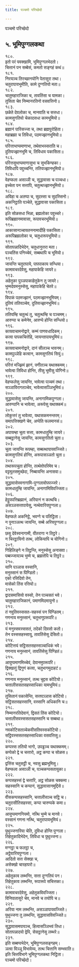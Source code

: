 ```yaml
---
title: पञ्चमो परिच्छेदो

---
```

पञ्चमो परिच्छेदो  


## ५. भूमिपुग्गलकथा

१८०.  
इतो परं पवक्खामि, भूमिपुग्गलभेदतो।  
चित्तानं पन सब्बेसं, कमतो सङ्गहं कथं॥  
१८१.  
निरयञ्च तिरच्छानयोनि पेतासुरा तथा।  
चतुरापायभूमीति, कामे दुग्गतियो मता॥  
१८२.  
चातुमहाराजिका च, तावतिंसा च यामका।  
तुसिता चेव निम्मानरतिनो वसवत्तिनो॥  
१८३.  
छळेते देवलोका च, मानवाति च सत्तधा।  
कामसुगतियो चेकादसधा कामभूमियो॥  
१८४.  
ब्रह्मानं पारिसज्जा च, तथा ब्रह्मपुरोहिता।  
महाब्रह्मा च तिविधा, पठमज्झानभूमियो॥  
१८५.  
परित्ताभाप्पमाणाभा, तथेवाभस्सराति च।  
दुतियज्झानभूमि च, तिविधाव पकासिता॥  
१८६.  
परित्तसुभाप्पमाणासुभा च सुभकिण्हका।  
तिविधापि पवुच्चन्ति, ततियज्झानभूमियो॥  
१८७.  
वेहप्फला असञ्ञी च, सुद्धावासा च पञ्चधा।  
इच्चेता पन सत्तापि, चतुत्थज्झानभूमियो॥  
१८८.  
अविहा च अतप्पा च, सुदस्सा च सुदस्सिनो।  
अकनिट्ठाति पञ्चेते, सुद्धावासा पकासिता॥  
१८९.  
इति सोळसधा भिन्ना, ब्रह्मलोका पवुच्चरे।  
रूपिब्रह्मानमावासा, रूपावचरभूमियो॥  
१९०.  
आकासानञ्चायतननामादीहि पकासिता।  
अरूपिब्रह्मलोका च, चतुधारूपभूमियो॥  
१९१.  
सोतापन्नादिभेदेन, चतुधानुत्तरा मता।  
पञ्चतिंस पनिच्चेवं, सब्बथापि च भूमियो॥  
१९२.  
जायन्ति चतुरापाये, पापपाकाय सन्धिया।  
कामावचरदेवेसु, महापाकेहि जायरे॥  
१९३.  
अहेतुका पुञ्ञपाकाहेतुकेन तु जायरे।  
भुम्मदेवमनुस्सेसु, महापाकेहि चेतरे॥  
१९४.  
विपाकं पठमज्झानं, पठमज्झानभूमियम्।  
दुतियं ततियञ्चेव, दुतियज्झानभूमियं॥  
१९५.  
ततियम्हि चतुत्थं तु, चतुत्थम्हि च पञ्चमम्।  
आरुप्पा च कमेनेव, आरुप्पे होन्ति सन्धियो॥  
१९६.  
कायवाचामनोद्वारे, कम्मं पाणवधादिकम्।  
कत्वा पापकचित्तेहि, जायन्तापायभूमियं॥  
१९७.  
कायवाचामनोद्वारे, दानं सीलञ्च भावनम्।  
कामपुञ्ञेहि कत्वान, कामसुगतियं सियुं॥  
१९८.  
परित्तं मज्झिमं झानं, पणीतञ्च यथाक्कमम्।  
भावेत्वा तिविधा होन्ति, तीसु भूमीसु योगिनो॥  
१९९.  
वेहप्फलेसु जायन्ति, भावेत्वा पञ्चमं तथा।  
सञ्ञाविरागतञ्चेव, भावेत्वासञ्ञिभूमियं॥  
२००.  
सुद्धावासेसु जायन्ति, अनागामिकपुग्गला।  
आरुप्पानि च भावेत्वा, अरूपेसु यथाक्कमं॥  
२०१.  
लोकुत्तरं तु भावेत्वा, यथासकमनन्तरम्।  
समापत्तिक्खणे चेव, अप्पेति फलमानसं॥  
२०२.  
अपायम्हा चुता सत्ता, कामधातुम्हि जायरे।  
सब्बट्ठानेसु जायन्ति, कामसुगतितो चुता॥  
२०३.  
चुता जायन्ति रूपम्हा, सब्बत्थापायवज्जिते।  
कामसुगतियं होन्ति, अरूपासञ्ञतो चुता॥  
२०४.  
तथारूपचुता होन्ति, तत्थेवोपरिमेव च।  
वट्टमूलसमुच्छेदा, निब्बायन्ति अनासवा॥  
२०५.  
सुद्धावासेस्वनागामि-पुग्गलावोपपज्जरे।  
कामधातुम्हि जायन्ति, अनागामिविवज्जिता॥  
२०६.  
हेट्ठुपपत्तिब्रह्मानं, अरियानं न कत्थचि।  
असञ्ञसत्तापायेसु, नत्थेवारियपुग्गला॥  
२०७.  
वेहप्फले अकनिट्ठे, भवग्गे च पतिट्ठिता।  
न पुनाञ्ञत्थ जायन्ति, सब्बे अरियपुग्गला॥  
२०८.  
छसु देवेस्वनागामी, वीतरागा न तिट्ठरे।  
न चिरट्ठायिनो तत्थ, लोकियापि च योगिनो॥  
२०९.  
गिहिलिङ्गे न तिट्ठन्ति, मनुस्सेसु अनासवा।  
पब्बज्जायञ्च भुम्मे च, ब्रह्मत्तेपि च तिट्ठरे॥  
२१०.  
यानि पञ्ञास वस्सानि,  
मनुस्सानं स पिण्डितो।  
एको रत्तिदिवो तेन,  
मासेको तिंस रत्तियो॥  
२११.  
द्वादसमासियो वस्सो, तेन पञ्चसतं भवे।  
चातुमहाराजिकानं, पमाणमिदमायुनो॥  
२१२.  
तं नवुतिवस्ससत-सहस्सं पन पिण्डितम्।  
गणनाय मनुस्सानं, चतुभागूपरूपरि॥  
२१३.  
यं मनुस्सवस्ससतं, तदेको दिवसो कतो।  
तेन वस्ससहस्सायु, तावतिंसेसु देसितो॥  
२१४.  
कोटित्तयं सट्ठिसतसहस्सञ्चाधिकं भवे।  
गणनाय मनुस्सानं, तावतिंसेसु पिण्डितं॥  
२१५.  
आयुप्पमाणमिच्चेवं, देवानमुपरूपरि।  
द्विक्खत्तुं द्विगुणं कत्वा, चतुभागमुदाहटं॥  
२१६.  
गणनाय मनुस्सानं, तत्थ चुद्दस कोटियो।  
चत्तालीससतसहस्साधिका यामभूमियं॥  
२१७.  
तुसितानं पकासेन्ति, सत्तपञ्ञास कोटियो।  
सट्ठिसतसहस्सानि, वस्सानि अधिकानि च॥  
२१८.  
निम्मानरतिदेवानं, द्विसतं तिंस कोटियो।  
चत्तालीसवस्ससतसहस्सानि च सब्बथा॥  
२१९.  
नवकोटिसतञ्चेकवीसतिवस्सकोटियो।  
सट्ठिवस्ससतसहस्साधिका वसवत्तिसु॥  
२२०.  
कप्पस्स ततियो भागो, उपड्ढञ्च यथाक्कमम्।  
कप्पेको द्वे च चत्तारो, अट्ठ कप्पा च सोळस॥  
२२१.  
द्वत्तिंस चतुसट्ठी च, नवसु ब्रह्मभूमिसु।  
वेहप्फला असञ्ञी च, पञ्चकप्पसतायुका॥  
२२२.  
कप्पसहस्सं द्वे चत्तारि, अट्ठ सोळस चक्कमा।  
सहस्सानि च कप्पानं, सुद्धावासानमुद्दिसे॥  
२२३.  
वीसकप्पसहस्सानि, चत्तालीसञ्च सट्ठि च।  
चतुरासीतिसहस्सा, कप्पा चारुप्पके कमा॥  
२२४.  
आयुप्पमाणनियमो, नत्थि भुम्मे च मानवे।  
वस्सानं गणना नत्थि, चतुरापायभूमियं॥  
२२५.  
पुथुज्जनारिया चेति, दुविधा होन्ति पुग्गला।  
तिहेतुकादिभेदेन, तिविधा च पुथुज्जना॥  
२२६.  
मग्गट्ठा च फलट्ठा च,  
अट्ठेवारियपुग्गला।  
आदितो सत्त सेक्खा च,  
असेक्खो चारहापरो॥  
२२७.  
अहेतुकाव लब्भन्ति, सत्ता दुग्गतियं पन।  
तिहेतुकाव लब्भन्ति, रूपारूपे सचित्तका॥  
२२८.  
कामावचरदेवेसु, अहेतुकविवज्जिता।  
विनिपातासुरे चेव, मानवे च तयोपि च॥  
२२९.  
अरिया नाम लब्भन्ति, असञ्ञापायवज्जिते।  
पुथुज्जना तु लब्भन्ति, सुद्धावासविवज्जिते॥  
२३०.  
सुद्धावासमपायञ्च, हित्वासञ्ञिभवं तिधा।  
सोतापन्नादयो द्वेपि, सेसट्ठानेसु लब्भरे॥  
२३१.  
इति सब्बप्पभेदेन, भूमिपुग्गलसङ्गहम्।  
ञत्वा विञ्ञू विभावेय्य, तत्थ चित्तानि सम्भवाति॥  
इति चित्तविभागे भूमिपुग्गलकथा निट्ठिता।  
पञ्चमो परिच्छेदो।  